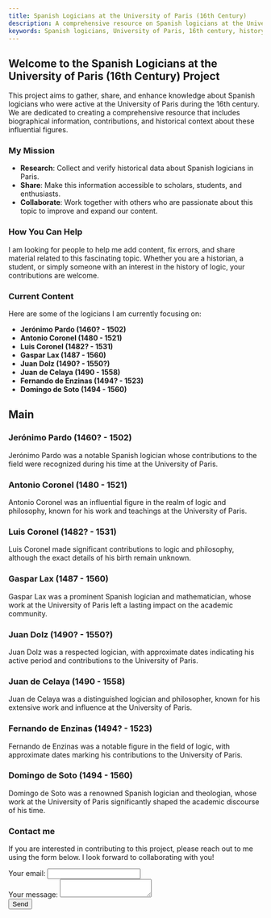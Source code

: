 ```yaml
---
title: Spanish Logicians at the University of Paris (16th Century)
description: A comprehensive resource on Spanish logicians at the University of Paris during the 16th century.
keywords: Spanish logicians, University of Paris, 16th century, history of logic, medieval logic, renaissance logic, Jerónimo Pardo, Antonio Coronel, Luis Coronel, Gaspar Lax, Juan Dolz, Juan de Celaya, Fernando de Enzinas, Fernando de Encinas, Domingo de Soto
---
```


## Welcome to the Spanish Logicians at the University of Paris (16th Century) Project

This project aims to gather, share, and enhance knowledge about Spanish logicians who were active at the University of Paris during the 16th century. We are dedicated to creating a comprehensive resource that includes biographical information, contributions, and historical context about these influential figures.

### My Mission

- **Research**: Collect and verify historical data about Spanish logicians in Paris.
- **Share**: Make this information accessible to scholars, students, and enthusiasts.
- **Collaborate**: Work together with others who are passionate about this topic to improve and expand our content.

### How You Can Help

I am looking for people to help me add content, fix errors, and share material related to this fascinating topic. Whether you are a historian, a student, or simply someone with an interest in the history of logic, your contributions are welcome.

### Current Content

Here are some of the logicians I am currently focusing on:

- **Jerónimo Pardo (1460? - 1502)**
- **Antonio Coronel (1480 - 1521)**
- **Luis Coronel (1482? - 1531)**
- **Gaspar Lax (1487 - 1560)**
- **Juan Dolz (1490? - 1550?)**
- **Juan de Celaya (1490 - 1558)**
- **Fernando de Enzinas (1494? - 1523)**
- **Domingo de Soto (1494 - 1560)**

## Main 
### Jerónimo Pardo (1460? - 1502)
Jerónimo Pardo was a notable Spanish logician whose contributions to the field were recognized during his time at the University of Paris.

### Antonio Coronel (1480 - 1521)
Antonio Coronel was an influential figure in the realm of logic and philosophy, known for his work and teachings at the University of Paris.

### Luis Coronel (1482? - 1531)
Luis Coronel made significant contributions to logic and philosophy, although the exact details of his birth remain unknown.

### Gaspar Lax (1487 - 1560)
Gaspar Lax was a prominent Spanish logician and mathematician, whose work at the University of Paris left a lasting impact on the academic community.

### Juan Dolz (1490? - 1550?)
Juan Dolz was a respected logician, with approximate dates indicating his active period and contributions to the University of Paris.

### Juan de Celaya (1490 - 1558)
Juan de Celaya was a distinguished logician and philosopher, known for his extensive work and influence at the University of Paris.

### Fernando de Enzinas (1494? - 1523)
Fernando de Enzinas was a notable figure in the field of logic, with approximate dates marking his contributions to the University of Paris.

### Domingo de Soto (1494 - 1560)
Domingo de Soto was a renowned Spanish logician and theologian, whose work at the University of Paris significantly shaped the academic discourse of his time.


### Contact me

If you are interested in contributing to this project, please reach out to me using the form below. I look forward to collaborating with you!

<form
  action="https://formspree.io/f/myzkazvk"
  method="POST"
>
  <label>
    Your email:
    <input type="email" name="email" required>
  </label>
  <br>
  <label>
    Your message:
    <textarea name="message" required></textarea>
  </label>
  <br>
  <button type="submit">Send</button>
</form>
